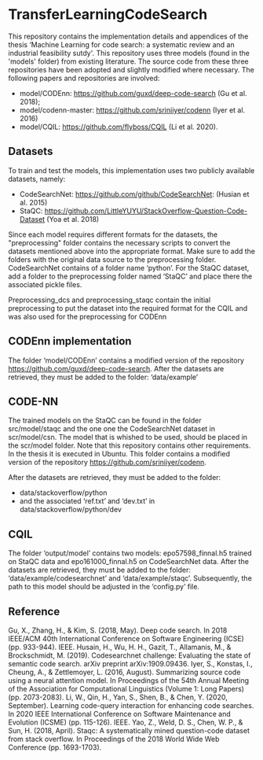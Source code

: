 # TransferLearningCodeSearch

This repository contains the implementation details and appendices of the thesis ‘Machine Learning for code search: a systematic review and an industrial feasibility sutdy'. This repository uses three models (found in the 'models' folder) from existing literature. The source code from these three repositories have been adopted and slightly modified where necessary. The following papers and repositories are involved:
- model/CODEnn: https://github.com/guxd/deep-code-search (Gu et al. 2018);
- model/codenn-master: https://github.com/sriniiyer/codenn (Iyer et al. 2016)
- model/CQIL: https://github.com/flyboss/CQIL (Li et al. 2020).

## Datasets
To train and test the models, this implementation uses two publicly available datasets, namely:
- CodeSearchNet: https://github.com/github/CodeSearchNet: (Husian et al. 2015) 
- StaQC: https://github.com/LittleYUYU/StackOverflow-Question-Code-Dataset (Yoa et al. 2018)

Since each model requires different formats for the datasets, the "preprocessing" folder contains the necessary scripts to convert the datasets mentioned above into the appropriate format.
Make sure to add the folders with the original data source to the preprocessing folder. CodeSearchNet contains of a folder name ‘python’. For the StaQC dataset, add a folder to the preprocessing folder named ‘StaQC’ and place there the associated pickle files.

Preprocessing_dcs and preprocessing_staqc contain the initial preprocessing to put the dataset into the required format for the CQIL and was also used for the preprocessing for CODEnn


## CODEnn implementation
The folder ‘model/CODEnn’ contains a modified version of the repository https://github.com/guxd/deep-code-search. 
After the datasets are retrieved, they must be added to the folder: ‘data/example’



## CODE-NN
The trained models on the StaQC can be found in the folder src/model/staqc and the one one the CodeSearchNet dataset in scr/model/csn. The model that is whished to be used, should be placed in the scr/model folder.
Note that this repository contains other requirements. In the thesis it is executed in Ubuntu. 
This folder contains a modified version of the repository https://github.com/sriniiyer/codenn. 

After the datasets are retrieved, they must be added to the folder:
-	data/stackoverflow/python
-	and the associated ‘ref.txt’ and ‘dev.txt’ in data/stackoverflow/python/dev

## CQIL
The folder ‘output/model’ contains two models: epo57598_finnal.h5 trained on StaQC data and epo161000_finnal.h5 on CodeSearchNet data.
After the datasets are retrieved, they must be added to the folder: ‘data/example/codesearchnet’ and ‘data/example/staqc’. Subsequently, the path to this model should be adjusted in the ‘config.py’ file.

## Reference
Gu, X., Zhang, H., & Kim, S. (2018, May). Deep code search. In 2018 IEEE/ACM 40th International Conference on Software Engineering (ICSE) (pp. 933-944). IEEE.
Husain, H., Wu, H. H., Gazit, T., Allamanis, M., & Brockschmidt, M. (2019). Codesearchnet challenge: Evaluating the state of semantic code search. arXiv preprint arXiv:1909.09436.
Iyer, S., Konstas, I., Cheung, A., & Zettlemoyer, L. (2016, August). Summarizing source code using a neural attention model. In Proceedings of the 54th Annual Meeting of the Association for Computational Linguistics (Volume 1: Long Papers) (pp. 2073-2083).
Li, W., Qin, H., Yan, S., Shen, B., & Chen, Y. (2020, September). Learning code-query interaction for enhancing code searches. In 2020 IEEE International Conference on Software Maintenance and Evolution (ICSME) (pp. 115-126). IEEE.
Yao, Z., Weld, D. S., Chen, W. P., & Sun, H. (2018, April). Staqc: A systematically mined question-code dataset from stack overflow. In Proceedings of the 2018 World Wide Web Conference (pp. 1693-1703).

